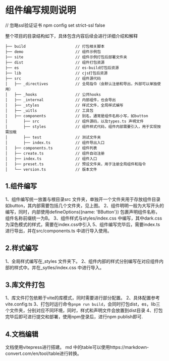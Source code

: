 # 组件编写规则说明

// 忽略ssl验证证书
npm config set strict-ssl false

整个项目的目录结构如下，具体包含内容后续会进行详细介绍和解释

    ├── build                      // 打包相关脚本
    ├── demo                       // 组件示例包
    ├── site                       // 组件示例打包后部署文件夹
    ├── dist                       // 组件打包资源
    ├── es                         // es-build打包后资源
    ├── lib                        // cjs打包后资源
    ├── src                        // 组件源代码
    │   ├── _directives            // 全局指令（会默认注册和导出，外部可以单独使用）
    │   ├── _hooks                 // 公共hooks
    │   ├── _internal              // 内部组件，也会导出
    │   ├── _styles                // 样式文件，全局样式编写
    │   ├── _uitls                 // 工具包
    │   ├── components             // 别名，通常是组件名称小写，如button
    │       ├── src                // 组件源码，以及types.ts 声明文件
    │       ├── styles             // 组件样式代码，组件内部需要引入，用于实现按需加载
    │       ├── test               // 测试文件夹
    │       ├── index.ts           // 组件导出入口
    │   ├── components.ts          // 组件列表
    │   ├── create.ts              // 组件自动注册
    │   ├── index.ts               // 组件入口
    │   ├── preset.ts              // 预设文件夹，用于注册全局组件和指令
    │   └── version.ts             // 版本文件

## 1.组件编写

1、组件编写统一放置与根目录src 文件夹，单独开一个文件夹用于存放组件目录如button，其内部需要包括几个文件夹，见上图。
2、组件明明一般为大写开头的编写，同时，内部使用defineOptions({name: 'BButton'}) 包裹声明组件名称，组件名称前缀统一为B。
3、组件样式与styles/index.css 中编写，其中dark.css为深色模式的样式，需要在index.css中引入
5、组件编写完毕后，需要index.ts进行导出，并在src/components.ts 中进行导入使用。

## 2.样式编写

1、全局样式编写在\_styles 文件夹下。
2、组件内部的样式分别编写在对应组件内部的样式中。并在\_sytles/index.css 中进行导入。

## 3.库文件打包

1、库文件打包依赖于vite的库模式，同时需要进行部分配置。
2、具体配置参考vite.config.ts
3、打包时运行命令`pnpm run build`，会同时打包dist，es，lib三个文件夹，分别对应不同环境，同时，样式和声明文件会放置到dist目录
4、打包完毕后即可进行提交和部署，使用npm登录后，进行npm publish即可.

## 4.文档编辑

文档使用vitepress进行搭建。
md 中的table可以使用https://markdown-convert.com/en/tool/table进行转换。
